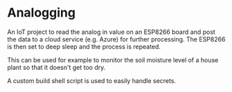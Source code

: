 # Analogging

An IoT project to read the analog in value on an ESP8266 board and post the data to a cloud service (e.g. Azure) for further processing. The ESP8266 is then set to deep sleep and the process is repeated.

This can be used for example to monitor the soil moisture level of a house plant so that it doesn't get too dry.

A custom build shell script is used to easily handle secrets.
